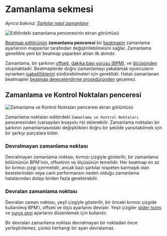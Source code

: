 # Zamanlama sekmesi

*Ayrıca bakınız: [Şarkılar nasıl zamanlanır](/wiki/Guides/How_to_Time_Songs)*

![Editördeki zamanlama penceresinin ekran görüntüsü](img/Timing_base.jpg)

[Beatmap editörünün](/wiki/Beatmap_Editor) **zamanlama penceresi** bir [beatmapin](/wiki/Beatmap) zamanlama ayarlarının mapperlar tarafından değiştirilebilmesini sağlar. Zamanlama genellikle yeni bir beatmap yaparken atılan ilk atımdır.

Zamanlama, bir şarkının [offseti](/wiki/Beatmapping/Offset), [dakika başı vuruşu (BPM)](/wiki/Beatmapping/Beats_per_minute), ve [ölçüsünden](https://en.wikipedia.org/wiki/Metre_(music)) oluşmaktadır. Beatmaplerde doğru zamanlamayı yakalamak oyuncuların oynarken [isabetliliklerini](/wiki/Gameplay/Accuracy) sürdürebilmeleri için gereklidir. Hatalı zamanlanan beatmapler [beatmap derecelendirme prosedüründen](/wiki/Beatmap_ranking_procedure) geçemez.

## Zamanlama ve Kontrol Noktaları penceresi

![Zamanlama ve Kontrol Noktaları penceresi ekran görüntüsü](img/TimingSetup.jpg)

Zamanlama noktaları editördeki `Zamanlama ve Kontrol Noktaları` penceresinden (varsayılan kısayolu `F6`) eklenebilir. Zamanlama noktaları bir şarkının zamanlamasındaki değişiklikleri doğru bir şekilde yansıtabilmek için bir şarkıyı parçalara böler.

### Devralmayan zamanlama noktası

Devralmayan zamanlama noktası, kırmızı çizgiyle gösterilir, bir zamanlama bölümünün BPM'inin, offsetinin ve ölçüsünün temelidir. Her beatmap en az bir kırmızı çizgi içermelidir, ancak bazı şarkılar nispeten karmaşık olan bestelerinden veya canlı performansın neden olduğu zamanlama hatalarından dolayı birden fazla gerektirebilir.

### Devralan zamanlama noktası

Devralan zaman noktası, yeşil çizgiyle gösterilir, bir önceki kırmızı çizgide kullanılmış BPM'i, offseti ve ölçü ayarlarını devralır. Yeşil çizgiler [slider hızını](/wiki/Hit_object/Slider_velocity) ve [vuruş sesi](/wiki/Beatmapping/Hitsound) ayarlarını düzenlemek için kullanılır.

Bir devralan zamanlama noktası devralmayan bir noktadan önce yerleştirilemez, çünkü herhangi bir ayarı devralamaz.
